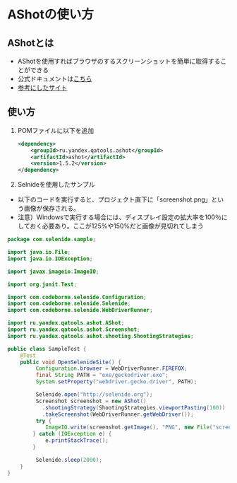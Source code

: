 # AShotの使い方

## AShotとは
- AShotを使用すればブラウザのするスクリーンショットを簡単に取得することができる
- 公式ドキュメントは[こちら](https://github.com/pazone/ashot)
- [参考にしたサイト](https://qiita.com/hainet/items/423732f075d523f06d25)
## 使い方
1. POMファイルに以下を追加
    ```xml
    <dependency>
        <groupId>ru.yandex.qatools.ashot</groupId>
        <artifactId>ashot</artifactId>
        <version>1.5.2</version>
    </dependency>
    ```
2. Selnideを使用したサンプル
- 以下のコードを実行すると、プロジェクト直下に「screenshot.png」という画像が保存される。
- 注意）Windowsで実行する場合には、ディスプレイ設定の拡大率を100％にしておく必要あり。ここが125%や150%だと画像が見切れてしまう
```java
package com.selenide.sample;

import java.io.File;
import java.io.IOException;

import javax.imageio.ImageIO;

import org.junit.Test;

import com.codeborne.selenide.Configuration;
import com.codeborne.selenide.Selenide;
import com.codeborne.selenide.WebDriverRunner;

import ru.yandex.qatools.ashot.AShot;
import ru.yandex.qatools.ashot.Screenshot;
import ru.yandex.qatools.ashot.shooting.ShootingStrategies;

public class SampleTest {
	@Test
	public void OpenSelenideSite() {
		 Configuration.browser = WebDriverRunner.FIREFOX;
	     final String PATH = "exe/geckodriver.exe";
	     System.setProperty("webdriver.gecko.driver", PATH);

	     Selenide.open("http://selenide.org");
	     Screenshot screenshot = new AShot()
	       .shootingStrategy(ShootingStrategies.viewportPasting(100))
	       .takeScreenshot(WebDriverRunner.getWebDriver());
	     try {
			ImageIO.write(screenshot.getImage(), "PNG", new File("screen.png"));
		} catch (IOException e) {
			e.printStackTrace();
		}

	     Selenide.sleep(2000);
	}
}

```
